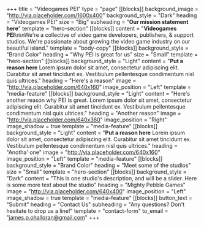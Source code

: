 +++
title = "Videogames PEI"
type = "page"
[[blocks]]
background_image = "http://via.placeholder.com/1600x400"
background_style = "Dark"
heading = "Videogames PEI"
size = "Big"
subheading = "**Our mission statement here**"
template = "hero-section"
[[blocks]]
content = "**Videogames PEI**\n\nWe're a collective of video game developers, publishers, & support studios. We're passionate about growing the video game industry on our beautiful island."
template = "body-copy"
[[blocks]]
background_style = "Brand Color"
heading = "Why PEI is great for us"
size = "Small"
template = "hero-section"
[[blocks]]
background_style = "Light"
content = "**Put a reason here** Lorem ipsum dolor sit amet, consectetur adipiscing elit. Curabitur sit amet tincidunt ex. Vestibulum pellentesque condimentum nisl quis ultrices."
heading = "Here's a reason"
image = "http://via.placeholder.com/640x160"
image_position = "Left"
template = "media-feature"
[[blocks]]
background_style = "Light"
content = "Here's another reason why PEI is great. Lorem ipsum dolor sit amet, consectetur adipiscing elit. Curabitur sit amet tincidunt ex. Vestibulum pellentesque condimentum nisl quis ultrices."
heading = "Another reason"
image = "http://via.placeholder.com/640x360"
image_position = "Right"
image_shadow = true
template = "media-feature"
[[blocks]]
background_style = "Light"
content = "**Put a reason here** Lorem ipsum dolor sit amet, consectetur adipiscing elit. Curabitur sit amet tincidunt ex. Vestibulum pellentesque condimentum nisl quis ultrices."
heading = "Anotha' one"
image = "http://via.placeholder.com/640x160"
image_position = "Left"
template = "media-feature"
[[blocks]]
background_style = "Brand Color"
heading = "Meet some of the studios"
size = "Small"
template = "hero-section"
[[blocks]]
background_style = "Dark"
content = "This is one studio's description, and will be a slider. Here is some more text about the studio"
heading = "Mighty Pebble Games"
image = "http://via.placeholder.com/640x400"
image_position = "Left"
image_shadow = true
template = "media-feature"
[[blocks]]
button_text = "Submit"
heading = "Contact Us"
subheading = "Any questions? Don't hesitate to drop us a line!"
template = "contact-form"
to_email = "james.p.ohalloran@gmail.com"
+++
